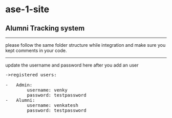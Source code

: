 # ase-1-site
## Alumni Tracking system
------------
please follow the same folder structure while integration and make sure you kept comments in your code.

------------
update the username and password here after you add an user
<pre>
->registered users:

-	Admin:
		username: venky
		password: testpassword
-	Alumni:
		username: venkatesh
		password: testpassword
		
</pre>
